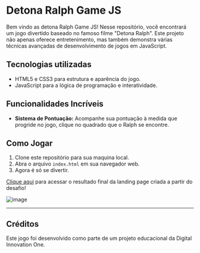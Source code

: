 # Detona Ralph Game JS

Bem vindo as detona Ralph Game JS! Nesse repositório, você encontrará um jogo divertido baseado no famoso filme "Detona Ralph". Este projeto não apenas oferece entretenimento, mas também demonstra várias técnicas avançadas de desenvolvimento de jogos em JavaScript.

## Tecnologias utilizadas
- HTML5 e CSS3 para estrutura e aparência do jogo.
- JavaScript para a lógica de programação e interatividade.

## Funcionalidades Incríveis
- **Sistema de Pontuação:** Acompanhe sua pontuação à medida que progride no jogo, clique no quadrado que o Ralph se encontre.

## Como Jogar
1. Clone este repositório para sua maquina local.
2. Abra o arquivo `index.html` em sua navegador web.
3. Agora é só se divertir.

[Clique aqui](https://glauciofelix.github.io/detona-ralph-game-js/) para acessar o resultado final da landing page criada a partir do desafio!

![image](detona-ralph-aula/src/images/layout.jpeg)

---

## Créditos
Este jogo foi desenvolvido como parte de um projeto educacional da Digital Innovation One.

